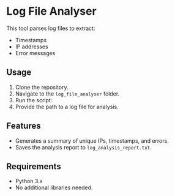 # Log File Analyser

This tool parses log files to extract:
- Timestamps
- IP addresses
- Error messages

## Usage
1. Clone the repository.
2. Navigate to the `log_file_analyser` folder.
3. Run the script:
4. Provide the path to a log file for analysis.

## Features
- Generates a summary of unique IPs, timestamps, and errors.
- Saves the analysis report to `log_analysis_report.txt`.

## Requirements
- Python 3.x
- No additional libraries needed.
